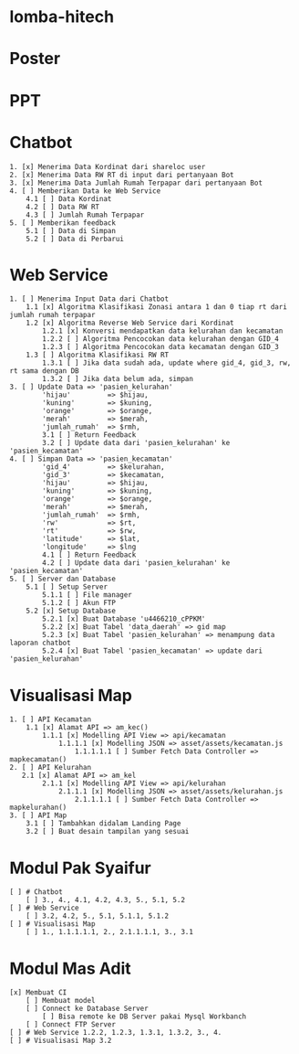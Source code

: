 # lomba-hitech

# Poster
# PPT
# Chatbot
    1. [x] Menerima Data Kordinat dari shareloc user
    2. [x] Menerima Data RW RT di input dari pertanyaan Bot
    3. [x] Menerima Data Jumlah Rumah Terpapar dari pertanyaan Bot
    4. [ ] Memberikan Data ke Web Service
        4.1 [ ] Data Kordinat
        4.2 [ ] Data RW RT
        4.3 [ ] Jumlah Rumah Terpapar
    5. [ ] Memberikan feedback
        5.1 [ ] Data di Simpan
        5.2 [ ] Data di Perbarui
# Web Service
    1. [ ] Menerima Input Data dari Chatbot
        1.1 [x] Algoritma Klasifikasi Zonasi antara 1 dan 0 tiap rt dari jumlah rumah terpapar
        1.2 [x] Algoritma Reverse Web Service dari Kordinat
            1.2.1 [x] Konversi mendapatkan data kelurahan dan kecamatan
            1.2.2 [ ] Algoritma Pencocokan data kelurahan dengan GID_4
            1.2.3 [ ] Algoritma Pencocokan data kecamatan dengan GID_3
        1.3 [ ] Algoritma Klasifikasi RW RT
            1.3.1 [ ] Jika data sudah ada, update where gid_4, gid_3, rw, rt sama dengan DB
            1.3.2 [ ] Jika data belum ada, simpan
    3. [ ] Update Data => 'pasien_kelurahan'
            'hijau'         => $hijau,
            'kuning'        => $kuning,
            'orange'        => $orange,
            'merah'         => $merah,
            'jumlah_rumah'  => $rmh,
            3.1 [ ] Return Feedback
            3.2 [ ] Update data dari 'pasien_kelurahan' ke 'pasien_kecamatan'
    4. [ ] Simpan Data => 'pasien_kecamatan'
            'gid_4'         => $kelurahan,
            'gid_3'         => $kecamatan,
            'hijau'         => $hijau,
            'kuning'        => $kuning,
            'orange'        => $orange,
            'merah'         => $merah,
            'jumlah_rumah'  => $rmh,
            'rw'            => $rt,
            'rt'            => $rw,
            'latitude'      => $lat,
            'longitude'     => $lng
            4.1 [ ] Return Feedback
            4.2 [ ] Update data dari 'pasien_kelurahan' ke 'pasien_kecamatan'
    5. [ ] Server dan Database
        5.1 [ ] Setup Server
            5.1.1 [ ] File manager
            5.1.2 [ ] Akun FTP
        5.2 [x] Setup Database
            5.2.1 [x] Buat Database 'u4466210_cPPKM'
            5.2.2 [x] Buat Tabel 'data_daerah' => gid map
            5.2.3 [x] Buat Tabel 'pasien_kelurahan' => menampung data laporan chatbot
            5.2.4 [x] Buat Tabel 'pasien_kecamatan' => update dari 'pasien_kelurahan'
# Visualisasi Map
    1. [ ] API Kecamatan
        1.1 [x] Alamat API => am_kec()
            1.1.1 [x] Modelling API View => api/kecamatan
                1.1.1.1 [x] Modelling JSON => asset/assets/kecamatan.js
                    1.1.1.1.1 [ ] Sumber Fetch Data Controller => mapkecamatan()
    2. [ ] API Kelurahan
       2.1 [x] Alamat API => am_kel
            2.1.1 [x] Modelling API View => api/kelurahan
                2.1.1.1 [x] Modelling JSON => asset/assets/kelurahan.js
                    2.1.1.1.1 [ ] Sumber Fetch Data Controller => mapkelurahan()
    3. [ ] API Map
        3.1 [ ] Tambahkan didalam Landing Page
        3.2 [ ] Buat desain tampilan yang sesuai

# Modul Pak Syaifur
    [ ] # Chatbot
        [ ] 3., 4., 4.1, 4.2, 4.3, 5., 5.1, 5.2
    [ ] # Web Service
        [ ] 3.2, 4.2, 5., 5.1, 5.1.1, 5.1.2
    [ ] # Visualisasi Map
        [ ] 1., 1.1.1.1.1, 2., 2.1.1.1.1, 3., 3.1

# Modul Mas Adit
    [x] Membuat CI
        [ ] Membuat model
        [ ] Connect ke Database Server
            [ ] Bisa remote ke DB Server pakai Mysql Workbanch
        [ ] Connect FTP Server
    [ ] # Web Service 1.2.2, 1.2.3, 1.3.1, 1.3.2, 3., 4.
    [ ] # Visualisasi Map 3.2

